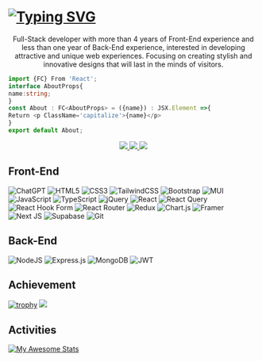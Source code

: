 [![Typing SVG](https://readme-typing-svg.demolab.com?font=Fira+Code&weight=500&size=32&duration=2000&pause=1000&color=E212F7&background=B823FF00&width=500&lines=Alireza+Khodadadi;Front-End+Developer)](https://git.io/typing-svg)
=========================================================================================================================================  
 

  <p align='center'>Full-Stack developer with more than 4 years of Front-End experience and less than one year of Back-End experience, interested in developing attractive and unique web experiences. Focusing on creating stylish and innovative designs that will last in the minds of visitors.</p>

  
  ```typescript
import {FC} From 'React';
interface AboutProps{
 name:string;
}
const About : FC<AboutProps> = ({name}) : JSX.Element =>{
 Return <p ClassName='capitalize'>{name}</p>
}
export default About;
```


  <p align='center'>
    <a href='https://www.linkedin.com/in/alireza-webdeveloper/'>
    <img src='https://img.shields.io/badge/linkedin-%230077B5.svg?style=for-the-badge&logo=linkedin&logoColor=white'/>
  </a>
 <a href='https://portfolioweb.iran.liara.run'>
   <img src="https://img.shields.io/badge/Portfolio-%23000000.svg?style=for-the-badge&logo=firefox&logoColor=#FF7139"/>
 </a>
    <a href="mailto:alirezakh0362@gmail.com">
      <img src='https://img.shields.io/badge/Gmail-D14836?style=for-the-badge&logo=gmail&logoColor=white'/>
    </a>
  </p>
 
## Front-End
  ![ChatGPT](https://img.shields.io/badge/chatGPT-74aa9c?style=for-the-badge&logo=openai&logoColor=white)
  ![HTML5](https://img.shields.io/badge/html5-%23E34F26.svg?style=for-the-badge&logo=html5&logoColor=white)
  ![CSS3](https://img.shields.io/badge/css3-%231572B6.svg?style=for-the-badge&logo=css3&logoColor=white)
  ![TailwindCSS](https://img.shields.io/badge/tailwindcss-%2338B2AC.svg?style=for-the-badge&logo=tailwind-css&logoColor=white)
  ![Bootstrap](https://img.shields.io/badge/bootstrap-%238511FA.svg?style=for-the-badge&logo=bootstrap&logoColor=white)
  ![MUI](https://img.shields.io/badge/MUI-%230081CB.svg?style=for-the-badge&logo=mui&logoColor=white)
  ![JavaScript](https://img.shields.io/badge/javascript-%23323330.svg?style=for-the-badge&logo=javascript&logoColor=orange)
  ![TypeScript](https://img.shields.io/badge/typescript-%23007ACC.svg?style=for-the-badge&logo=typescript&logoColor=white)
  ![jQuery](https://img.shields.io/badge/jquery-%230769AD.svg?style=for-the-badge&logo=jquery&logoColor=white)
  ![React](https://img.shields.io/badge/react-%2320232a.svg?style=for-the-badge&logo=react&logoColor=%2361DAFB)
  ![React Query](https://img.shields.io/badge/-React%20Query-FF4154?style=for-the-badge&logo=react%20query&logoColor=black)
  ![React Hook Form](https://img.shields.io/badge/React%20Hook%20Form-%23EC5990.svg?style=for-the-badge&logo=reacthookform&logoColor=black)
  ![React Router](https://img.shields.io/badge/React_Router-CA4245?style=for-the-badge&logo=react-router&logoColor=white)
  ![Redux](https://img.shields.io/badge/redux-%23593d88.svg?style=for-the-badge&logo=redux&logoColor=white)
  ![Chart.js](https://img.shields.io/badge/chart.js-F5788D.svg?style=for-the-badge&logo=chart.js&logoColor=white)
  ![Framer](https://img.shields.io/badge/Framer-black?style=for-the-badge&logo=framer&logoColor=blue)
  ![Next JS](https://img.shields.io/badge/Next-black?style=for-the-badge&logo=next.js&logoColor=white)
  ![Supabase](https://img.shields.io/badge/Supabase-3ECF8E?style=for-the-badge&logo=supabase&logoColor=white)
  ![Git](https://img.shields.io/badge/git-%23F05033.svg?style=for-the-badge&logo=git&logoColor=white)

## Back-End
![NodeJS](https://img.shields.io/badge/node.js-6DA55F?style=for-the-badge&logo=node.js&logoColor=white)
![Express.js](https://img.shields.io/badge/express.js-%23404d59.svg?style=for-the-badge&logo=express&logoColor=%2361DAFB)
![MongoDB](https://img.shields.io/badge/MongoDB-%234ea94b.svg?style=for-the-badge&logo=mongodb&logoColor=white)
![JWT](https://img.shields.io/badge/JWT-000000?style=for-the-badge&logo=JSON%20web%20tokens&logoColor=white)
## Achievement
 [![trophy](https://github-profile-trophy.vercel.app/?username=Alireza-Webdeveloper&theme=onedark)](https://github.com/ryo-ma/github-profile-trophy)
 ![](https://github-readme-streak-stats.herokuapp.com/?user=Alireza-Webdeveloper&theme=dracula&hide_border=false)
## Activities
[![My Awesome Stats](https://awesome-github-stats.azurewebsites.net/user-stats/Alireza-Webdeveloper?cardType=level-alternate&theme=radical&preferLogin=false)](https://git.io/awesome-stats-card)
 
 
 
